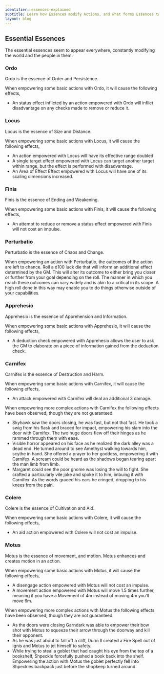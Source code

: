 ```yaml
---
identifier: essences-explained
subtitle: Learn how Essences modify Actions, and what forms Essences take
layout: blog
---
```

<!--
## Essences

* Modifiers to Actions
* Using essences on things you can normally do
* Using essences to do things outside your abilities

## Essence Types

* Various types of essences
* Essential vs Compound vs Arcane, etc
-->
<!-- 
Essential Essences is duplicated to two places: essences-explained and essences-essential. When updating one, please update the other
-->

## Essential Essences

The essential essences seem to appear everywhere, constantly modifying the world and the people in them.

### Ordo

Ordo is the essence of Order and Persistence.

When empowering some basic actions with Ordo, it will cause the following effects,

* An status effect inflicted by an action empowered with Ordo will inflict disadvantage on any checks made to remove or reduce it.
<!--
When empowering more complex actions with Ordo the following effects have been observed, though they are not guaranteed.

- 
-->
### Locus

Locus is the essence of Size and Distance.

When empowering some basic actions with Locus, it will cause the following effects,

* An action empowered with Locus will have its effective range doubled
* A single target effect empowered with Locus can target another target within range, but the effect is performed with disadvantage.
* An Area of Effect Effect empowered with Locus will have one of its scaling dimensions increased.
<!--
When empowering more complex actions with Locus the following effects have been observed, though they are not guaranteed.
-->

### Finis

Finis is the essence of Ending and Weakening.

When empowering some basic actions with Finis, it will cause the following effects,

* An attempt to reduce or remove a status effect empowered with Finis will not cost an impulse.
<!--
When empowering more complex actions with Finis the following effects have been observed, though they are not guaranteed.
-->
### Perturbatio

Perturbatio is the essence of Chaos and Change.

When empowering an action with Perturbatio, the outcomes of the action are left to chance. Roll a d100 luck die that will inform an additional effect determined by the GM. This will alter its outcome to either bring you closer or further from your goal depending on the roll. The manner in which you reach these outcomes can vary widely and is akin to a critical in its scope. A high roll done in this way may enable you to do things otherwise outside of your capabilities. 
<!--
When empowering actions with Perturbatio the following effects have been observed, though they are not guaranteed.

* 
-->
### Apprehesio

Apprehesio is the essence of Apprehension and Information.

When empowering some basic actions with Apprehesio, it will cause the following effects,

* A deduction check empowered with Apprehesio allows the user to ask the GM to elaborate on a piece of information gained from the deduction check.
<!--
When empowering more complex actions with Apprehesio the following effects have been observed, though they are not guaranteed.

* 
-->
### Carnifex

Carnifex is the essence of Destruction and Harm.

When empowering some basic actions with Carnifex, it will cause the following effects,

* An attack empowered with Carnifex will deal an additional 3 damage.

When empowering more complex actions with Carnifex the following effects have been observed, though they are not guaranteed.

* Skyhawk saw the doors closing, he was fast, but not that fast. He took a swig from his flask and braced for impact, empowering his slam into the door with Carnifex. The two huge doors flew off their hinges as he rammed through them with ease.
* Visible horror appeared on his face as he realized the dark alley was a dead end. He turned around to see Amethyst walking towards him, scythe in hand. She offered a prayer to her goddess, empowering it with Carnifex. A scream could be heard as the shadows began tearing apart the man limb from limb.
* Margaret could see the poor gnome was losing the will to fight. She crafted a particularly vile joke and spoke it to him, imbuing it with Carnifex. As the words graced his ears he cringed, dropping to his knees from the pain.

### Colere

Colere is the essence of Cultivation and Aid. 
 
When empowering some basic actions with Colere, it will cause the following effects,

* An aid action empowered with Colere will not cost an impulse.
<!--
When empowering more complex actions with Colere the following effects have been observed, though they are not guaranteed.

* 
-->
### Motus

Motus is the essence of movement, and motion. Motus enhances and creates motion in an action. 

When empowering some basic actions with Motus, it will cause the following effects,

* A disengage action empowered with Motus will not cost an impulse. 
* A movement action empowered with Motus will move 1.5 times further, meaning if you have a Movement of 4m instead of moving 4m you'll move 6m. 

When empowering more complex actions with Motus the following effects have been observed, though they are not guaranteed.

* As the doors were closing Garndark was able to empower their bow shot with Motus to squeeze their arrow through the doorway and kill their opponent.
* As he was just about to fall off a cliff, Durin II created a Fire Spell out of Ignis and Motus to jet himself to safety.
* While trying to steal a goblet that had caught his eye from the top of a bookshelf, Shpeckle forcefully pushed a book back into the shelf. Empowering the action with Motus the goblet perfectly fell into Shpeckles backpack just before the shopkeep turned around.
